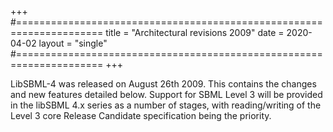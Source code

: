 +++
#=====================================================================
title  = "Architectural revisions 2009"
date   = 2020-04-02
layout = "single"
#=====================================================================
+++

LibSBML-4 was released on August 26th 2009. This contains the changes and new features detailed below. Support for SBML Level&nbsp;3 will be provided in the libSBML 4.x series as a number of stages, with reading/writing of the Level&nbsp;3 core Release Candidate specification being the priority.
